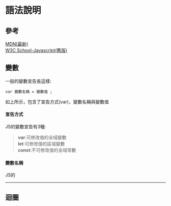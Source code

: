 # 語法說明

## 參考

[MDN(最新)](https://developer.mozilla.org/zh-TW/docs/Web/JavaScript)  
[W3C School-Javascript(舊版)](https://www.w3schools.com/js/js_intro.asp)

## 變數

一般的變數宣告長這樣:

```
var 變數名稱 = 變數值 ;
```
如上所示，包含了宣告方式(var)，變數名稱與變數值

#### 宣告方式  

JS的變數宣告有3種:

>**var**:可修改值的全域變數  
**let**:可修改值的區域變數  
**const**:不可修改值的全域常數    

#### 變數名稱

JS的

---

## 迴圈